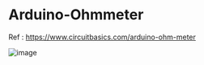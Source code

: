 # Arduino-Ohmmeter

Ref : https://www.circuitbasics.com/arduino-ohm-meter

![image](https://github.com/SHA85/Arduino-Ohmmeter/assets/33415417/0f3d0213-9211-4e03-bb40-bc531dc65189)

